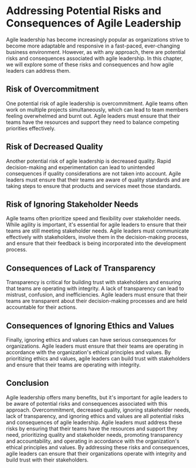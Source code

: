 Addressing Potential Risks and Consequences of Agile Leadership
=======================================================================================================================

Agile leadership has become increasingly popular as organizations strive to become more adaptable and responsive in a fast-paced, ever-changing business environment. However, as with any approach, there are potential risks and consequences associated with agile leadership. In this chapter, we will explore some of these risks and consequences and how agile leaders can address them.

Risk of Overcommitment
----------------------

One potential risk of agile leadership is overcommitment. Agile teams often work on multiple projects simultaneously, which can lead to team members feeling overwhelmed and burnt out. Agile leaders must ensure that their teams have the resources and support they need to balance competing priorities effectively.

Risk of Decreased Quality
-------------------------

Another potential risk of agile leadership is decreased quality. Rapid decision-making and experimentation can lead to unintended consequences if quality considerations are not taken into account. Agile leaders must ensure that their teams are aware of quality standards and are taking steps to ensure that products and services meet those standards.

Risk of Ignoring Stakeholder Needs
----------------------------------

Agile teams often prioritize speed and flexibility over stakeholder needs. While agility is important, it's essential for agile leaders to ensure that their teams are still meeting stakeholder needs. Agile leaders must communicate effectively with stakeholders, involve them in the decision-making process, and ensure that their feedback is being incorporated into the development process.

Consequences of Lack of Transparency
------------------------------------

Transparency is critical for building trust with stakeholders and ensuring that teams are operating with integrity. A lack of transparency can lead to mistrust, confusion, and inefficiencies. Agile leaders must ensure that their teams are transparent about their decision-making processes and are held accountable for their actions.

Consequences of Ignoring Ethics and Values
------------------------------------------

Finally, ignoring ethics and values can have serious consequences for organizations. Agile leaders must ensure that their teams are operating in accordance with the organization's ethical principles and values. By prioritizing ethics and values, agile leaders can build trust with stakeholders and ensure that their teams are operating with integrity.

Conclusion
----------

Agile leadership offers many benefits, but it's important for agile leaders to be aware of potential risks and consequences associated with this approach. Overcommitment, decreased quality, ignoring stakeholder needs, lack of transparency, and ignoring ethics and values are all potential risks and consequences of agile leadership. Agile leaders must address these risks by ensuring that their teams have the resources and support they need, prioritizing quality and stakeholder needs, promoting transparency and accountability, and operating in accordance with the organization's ethical principles and values. By addressing these risks and consequences, agile leaders can ensure that their organizations operate with integrity and build trust with their stakeholders.
